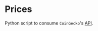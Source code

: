 # Prices

Python script to consume `CoinGecko`'s [API](https://www.coingecko.com/api/documentations/v3).
